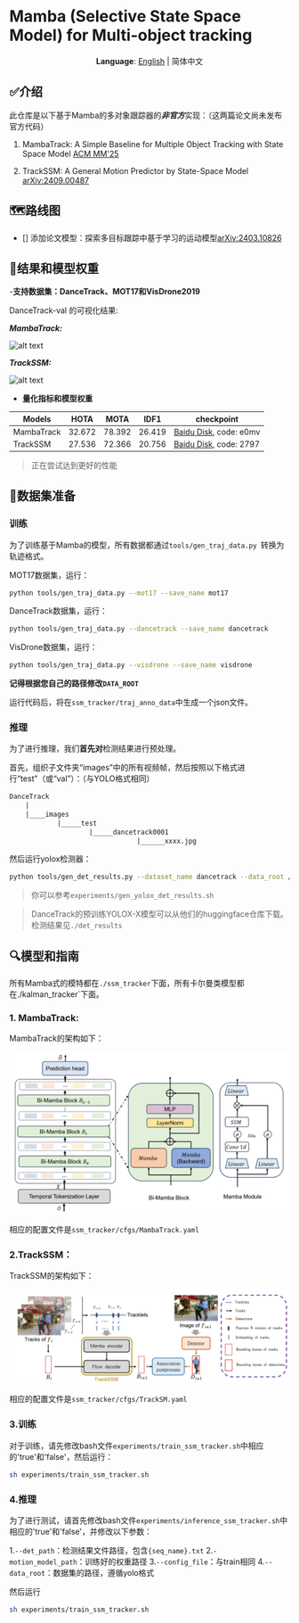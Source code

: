 # Mamba (Selective State Space Model) for Multi-object tracking 

<div align="center">

**Language**: [English](README.md) | 简体中文

</div>

## ✅介绍

此仓库是以下基于Mamba的多对象跟踪器的***非官方***实现：（这两篇论文尚未发布官方代码）

1. MambaTrack: A Simple Baseline for Multiple Object Tracking with State Space Model [ACM MM'25](http://arxiv.org/abs/2408.09178)

2. TrackSSM: A General Motion Predictor by State-Space Model [arXiv:2409.00487](http://arxiv.org/abs/2409.00487)

## 🗺️路线图

- [] 添加论文模型：探索多目标跟踪中基于学习的运动模型[arXiv:2403.10826](http://arxiv.org/abs/2403.10826)

## 🏃结果和模型权重

-**支持数据集：DanceTrack、MOT17和VisDrone2019**

DanceTrack-val 的可视化结果:

***MambaTrack:***

![alt text](assets/mambatrack_demo.gif "title")

***TrackSSM:***

![alt text](assets/trackssm_demo.gif "title")

- **量化指标和模型权重**

| Models | HOTA | MOTA | IDF1| checkpoint |
| ------ | ------ | ------ | ------ | ------ |
| MambaTrack | 32.672 | 78.392 | 26.419 | [Baidu Disk](https://pan.baidu.com/s/1QuMQV3iubDIkDUMExDcSOQ), code: e0mv | 
| TrackSSM | 27.536| 72.366 | 20.756 | [Baidu Disk](https://pan.baidu.com/s/1hHOkvhmICRC2zB0A-SJyDQ), code: 2797| 

> 正在尝试达到更好的性能

## 📑数据集准备

### 训练

为了训练基于Mamba的模型，所有数据都通过`tools/gen_traj_data.py `转换为轨迹格式。

MOT17数据集，运行：

```bash
python tools/gen_traj_data.py --mot17 --save_name mot17
```

DanceTrack数据集，运行：

```bash
python tools/gen_traj_data.py --dancetrack --save_name dancetrack
```

VisDrone数据集，运行：

```bash
python tools/gen_traj_data.py --visdrone --save_name visdrone
```

**记得根据您自己的路径修改`DATA_ROOT`**

运行代码后，将在`ssm_tracker/traj_anno_data`中生成一个json文件。

### 推理

为了进行推理，我们**首先对**检测结果进行预处理。

首先，组织子文件夹“images”中的所有视频帧，然后按照以下格式进行“test”（或“val”）：（与YOLO格式相同）

```
DanceTrack
    |
    |____images
            |_____test
                    |_____dancetrack0001
                                |______xxxx.jpg
```

然后运行yolox检测器：

```bash
python tools/gen_det_results.py --dataset_name dancetrack --data_root /data/datasets/DanceTrack/images/ --split val --exp_file yolox_exps/custom/yolox_x.py --model_path weights/yolox_dancetrack.pth.tar --generate_meta_data
```

> 你可以参考`experiments/gen_yolox_det_results.sh`

> DanceTrack的预训练YOLOX-X模型可以从他们的huggingface仓库下载。检测结果见`./det_results`


## 🔍模型和指南

所有Mamba式的模特都在`./ssm_tracker`下面，所有卡尔曼类模型都在./kalman_tracker`下面。

### 1. MambaTrack:

MambaTrack的架构如下：

![alt text](assets/mambatrack.png "title")

相应的配置文件是`ssm_tracker/cfgs/MambaTrack.yaml`

### 2.TrackSSM：

TrackSSM的架构如下：

![alt text](assets/trackssm.png "title")

相应的配置文件是`ssm_tracker/cfgs/TrackSM.yaml`

### 3.训练

对于训练，请先修改bash文件`experiments/train_ssm_tracker.sh`中相应的'true'和'false'，然后运行：

```bash
sh experiments/train_ssm_tracker.sh
```

### 4.推理

为了进行测试，请首先修改bash文件`experiments/inference_ssm_tracker.sh`中相应的'true'和'false'，并修改以下参数：

1.`--det_path`：检测结果文件路径，包含`{seq_name}.txt`
2.`-motion_model_path`：训练好的权重路径
3.`--config_file`：与train相同
4.`--data_root`：数据集的路径，遵循yolo格式

然后运行

```bash
sh experiments/train_ssm_tracker.sh
```